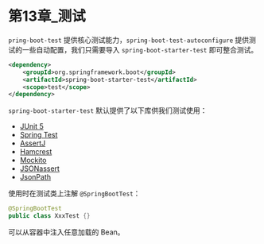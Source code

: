 # 第13章_测试

`pring-boot-test` 提供核心测试能力，`spring-boot-test-autoconfigure` 提供测试的一些自动配置，我们只需要导入 `spring-boot-starter-test` 即可整合测试。

```xml
<dependency>
    <groupId>org.springframework.boot</groupId>
    <artifactId>spring-boot-starter-test</artifactId>
    <scope>test</scope>
</dependency>
```

`spring-boot-starter-test` 默认提供了以下库供我们测试使用：

- [JUnit 5](https://junit.org/junit5/)
- [Spring Test](https://docs.spring.io/spring-framework/docs/6.0.4/reference/html/testing.html#integration-testing)
- [AssertJ](https://assertj.github.io/doc/)
- [Hamcrest](https://github.com/hamcrest/JavaHamcrest)
- [Mockito](https://site.mockito.org/)
- [JSONassert](https://github.com/skyscreamer/JSONassert)
- [JsonPath](https://github.com/jayway/JsonPath)

使用时在测试类上注解 `@SpringBootTest`：

```java
@SpringBootTest
public class XxxTest {}
```

可以从容器中注入任意加载的 Bean。
